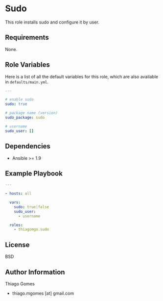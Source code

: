 # **Sudo**

This role installs sudo and configure it by user.

## Requirements

None.

## Role Variables

Here is a list of all the default variables for this role, which are also available in `defaults/main.yml`.

```yaml
---

# enable sudo
sudo: true

# package name (version)
sudo_package: sudo

# username
sudo_user: []

```

## Dependencies

* Ansible >= 1.9

## Example Playbook

```yaml
---

- hosts: all

  vars:
    sudo: true|false
    sudo_user:
      - username

  roles:
    - thiagomgo.sudo
```

## License

BSD

## Author Information

Thiago Gomes
- thiago.mgomes [at] gmail.com


